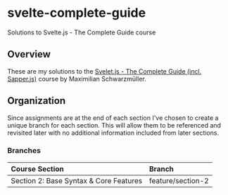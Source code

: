 # svelte-complete-guide
Solutions to Svelte.js - The Complete Guide course

## Overview

These are my solutions to the [Svelet.js - The Complete Guide (incl. Sapper.js)](https://www.udemy.com/course/sveltejs-the-complete-guide/) 
course by Maximilian Schwarzmüller. 

## Organization

Since assignments are at the end of each section I've chosen to create a
unique branch for each section. This will allow them to be referenced and
revisited later with no additional information included from later sections.

### Branches

| Course Section | Branch |
|:---------------|:-------|
| Section 2: Base Syntax & Core Features | feature/section-2 |
